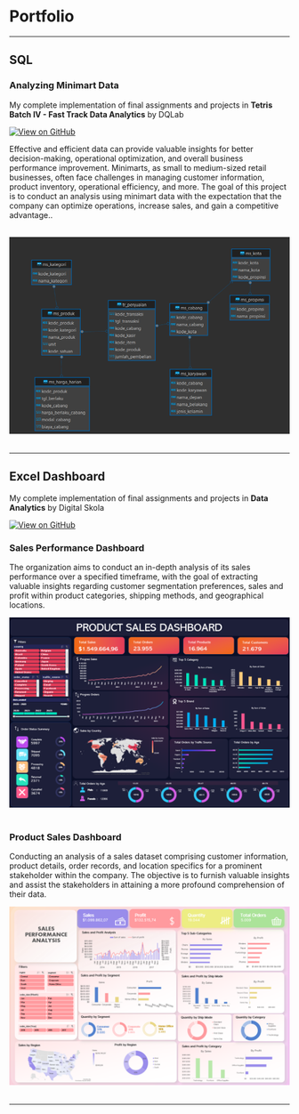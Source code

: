 # Portfolio
---
## SQL

### Analyzing Minimart Data

My complete implementation of final assignments and projects in **Tetris Batch IV - Fast Track Data Analytics** by DQLab

[![View on GitHub](https://img.shields.io/badge/GitHub-View_on_GitHub-blue?logo=GitHub)](https://github.com/sindyc28/SQL-Analyzing-Minimart-Data.git)

Effective and efficient data can provide valuable insights for better decision-making, operational optimization, and overall business performance improvement. Minimarts, as small to medium-sized retail businesses, often face challenges in managing customer information, product inventory, operational efficiency, and more. The goal of this project is to conduct an analysis using minimart data with the expectation that the company can optimize operations, increase sales, and gain a competitive advantage..

<br>
<center><img src="images/minimart.png"/></center>
<br>

---
## Excel Dashboard

My complete implementation of final assignments and projects in **Data Analytics** by Digital Skola

[![View on GitHub](https://img.shields.io/badge/GitHub-View_on_GitHub-blue?logo=GitHub)](https://github.com/sindyc28/Excel-Portofolio.git)

### Sales Performance Dashboard

The organization aims to conduct an in-depth analysis of its sales performance over a specified timeframe, with the goal of extracting valuable insights regarding customer segmentation preferences, sales and profit within product categories, shipping methods, and geographical locations.

<center><img src="images/EXCEL 1.png"></center>
<br>

### Product Sales Dashboard

Conducting an analysis of a sales dataset comprising customer information, product details, order records, and location specifics for a prominent stakeholder within the company. The objective is to furnish valuable insights and assist the stakeholders in attaining a more profound comprehension of their data.

<center><img src="images/EXCEL 2.png"/></center>
<br>

---
